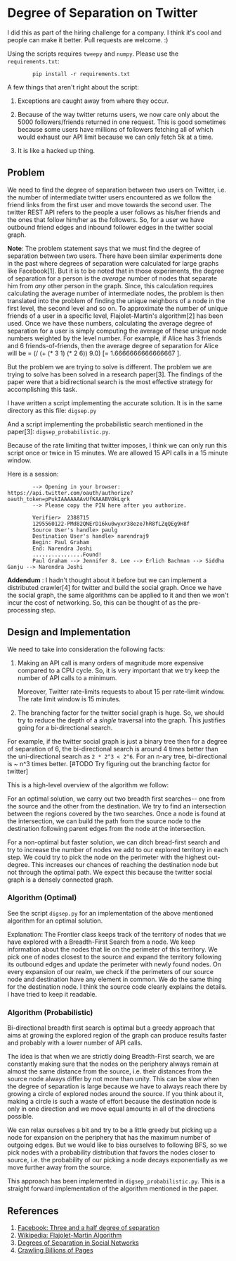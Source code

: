 # Degree of Separation on Twitter
    
I did this as part of the hiring challenge for a company. I think it's
cool and people can make it better. Pull requests are welcome. :)

Using the scripts requires `tweepy` and `numpy`. Please use the
`requirements.txt`:
    
```shell
        pip install -r requirements.txt 
```
    
A few things that aren't right about the script:

1. Exceptions are caught away from where they occur.
2. Because of the way twitter returns users, we now care only
   about the 5000 followers/friends returned in one request. This is
   good sometimes because some users have millions of followers fetching
   all of which would exhaust our API limit because we can only fetch 5k
   at a time.

3. It is like a hacked up thing. 
       
    
## Problem 

We need to find the degree of separation between two users on
    Twitter, i.e.  the number of intermediate twitter users
    encountered as we follow the friend links from the first user and
    move towards the second user.  The twitter REST API refers to the
    people a user follows as his/her friends and the ones that follow
    him/her as the followers. So, for a user we have outbound friend
    edges and inbound follower edges in the twitter social graph.
    

 **Note**: The problem statement says that we must find the degree of
 separation between two users. There have been similar
 experiments done in the past where degrees of separation were
 calculated for large graphs like Facebook[1]. But it is to be
 noted that in those experiments, the degree of separation for
 a person is the *average* number of nodes that separate him
 from *any* other person in the graph. Since, this calculation
 requires calculating the average number of intermediate nodes,
 the problem is then translated into the problem of finding the
 unique neighbors of a node in the first level, the second
 level and so on. To approximate the number of unique friends
 of a user in a specific level, Flajolet-Martin's algorithm[2]
 has been used. Once we have these numbers, calculating the
 average degree of separation for a user is simply computing
 the average of these unique node numbers weighted by the level
 number. For example, if Alice has 3 friends and 6
 friends-of-friends, then the average degree of separation for
 Alice will be = (/ (+ (* 3 1) (* 2 6)) 9.0)
 [= 1.6666666666666667 ].

But the problem we are trying to solve is different.
The problem we are trying to solve has been solved in a
research paper[3]. The findings of the paper were that a
bidirectional search is the most effective strategy for
accomplishing this task. 

I have written a script implementing the accurate solution.
It is in the same directory as this file: `digsep.py` 

And a script implementing the probabilistic search mentioned
in the paper[3]: `digsep_probabilistic.py`.

Because of the rate limiting that twitter imposes, I think we
can only run this script once or twice in 15 minutes. We are
allowed 15 API calls in a 15 minute window.

Here is a session:

```shell
        --> Opening in your browser: https://api.twitter.com/oauth/authorize?oauth_token=pPukIAAAAAAAvUfKAAABVOkLqrk
        --> Please copy the PIN here after you authorize.

        Verifier>  2388715
        1295560122-PMd82QNErD16ku0wyxr38eze7hR8fLZqQEg9H8f
        Source User's handle> paulg
        Destination User's handle> narendraj9
        Begin: Paul Graham
        End: Narendra Joshi
        ................Found!
        Paul Graham --> Jennifer 8. Lee --> Erlich Bachman --> Siddha Ganju --> Narendra Joshi

```
    
**Addendum** : I hadn't thought about it before but we can implement
    a distributed crawler[4] for twitter and build the social
    graph. Once we have the social graph, the same algorithms can be
    applied to it and then we won't incur the cost of networking. So,
    this can be thought of as the pre-processing step. 
        
## Design and Implementation

We need to take into consideration the following facts:

1. Making an API call is many orders of magnitude more expensive
   compared to a CPU cycle. So, it is very important that we try
   keep the number of API calls to a minimum.

    Moreover, Twitter rate-limits requests to about 15 per
    rate-limit window.  The rate limit window is 15 minutes.

2. The branching factor for the twitter social graph is huge. So,
   we should try to reduce the depth of a *single* traversal into
   the graph. This justifies going for a bi-directional search.

For example, if the twitter social graph is just a binary tree
then for a degree of separation of 6, the bi-directional search 
is around 4 times better than the uni-directional search as
`2 * 2^3 < 2^6`. For an n-ary tree, bi-directional is ~ n^3 times
better. [#TODO Try figuring out the branching factor for twitter]


This is a high-level overview of the algorithm we follow:

For an optimal solution, we carry out two breadth first searches--
one from the source and the other from the destination. We try to
find an intersection between the regions covered by the two
searches. Once a node is found at the intersection, we can build
the path from the source node to the destination following parent
edges from the node at the intersection.

For a non-optimal but faster solution, we can ditch bread-first
search and try to increase the number of nodes we add to our
explored territory in each step. We could try to pick the node on
the perimeter with the highest out-degree. This increases our
chances of reaching the destination node but not through the
optimal path. We expect this because the twitter social graph is a
densely connected graph. 
   
### Algorithm (Optimal)

See the script `digsep.py` for an implementation of the above 
mentioned algorithm for an optimal solution. 

Explanation:
The Frontier class keeps track of the territory of nodes that we have
explored with a Breadth-First Search from a node. We keep information
about the nodes that lie on the perimeter of this territory. We pick
one of nodes closest to the source and expand the territory following
its outbound edges and update the perimeter with newly found nodes.
On every expansion of our realm, we check if the perimeters of our source
node and destination have any element in common. We do the same thing for
the destination node. I think the source code clearly explains the details.
I have tried to keep it readable.

### Algorithm (Probabilistic)
    
Bi-directional breadth first search is optimal but a greedy
approach that aims at growing the explored region of the graph can
produce results faster and probably with a lower number of API
calls.

The idea is that when we are strictly doing Breadth-First search,
we are constantly making sure that the nodes on the periphery
always remain at almost the same distance from the source,
i.e. their distances from the source node always differ by not
more than unity. This can be slow when the degree of separation is
large because we have to always reach there by growing a circle of
explored nodes around the source. If you think about it, making a
circle is such a waste of effort because the destination node is
only in one direction and we move equal amounts in all of the
directions possible.

We can relax ourselves a bit and try to be a little greedy but
picking up a node for expansion on the periphery that has the
maximum number of outgoing edges. But we would like to bias
ourselves to following BFS, so we pick nodes with a probability
distribution that favors the nodes closer to source, i.e. the
probability of our picking a node decays exponentially as we move
further away from the source. 

This approach has been implemented in `digsep_probabilistic.py`.
This is a straight forward implementation of the algorithm mentioned
in the paper.

## References

1. [Facebook: Three and a half degree of separation](https://research.facebook.com/blog/three-and-a-half-degrees-of-separation/)
2. [Wikipedia: Flajolet-Martin Algorithm](https://en.wikipedia.org/wiki/Flajolet%E2%80%93Martin_algorithm)
3. [Degrees of Separation in Social Networks](https://www.aaai.org/ocs/index.php/SOCS/SOCS11/paper/viewFile/4031/4352)   
4. [Crawling Billions of Pages](http://engineering.bloomreach.com/crawling-billions-of-pages-building-large-scale-crawling-cluster-part-1/)       
       

    
    

    
    
